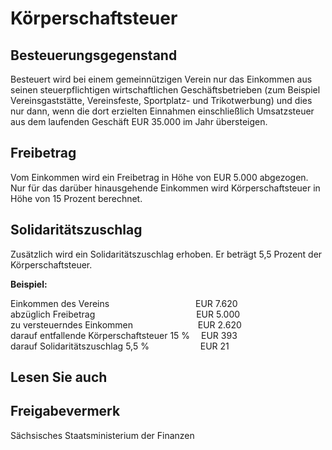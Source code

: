 # Körperschaftsteuer

Besteuerungsgegenstand
----------------------

Besteuert wird bei einem gemeinnützigen Verein nur das Einkommen aus seinen steuerpflichtigen wirtschaftlichen Geschäftsbetrieben (zum Beispiel Vereinsgaststätte, Vereinsfeste, Sportplatz- und Trikotwerbung) und dies nur dann, wenn die dort erzielten Einnahmen einschließlich Umsatzsteuer aus dem laufenden Geschäft EUR 35.000 im Jahr übersteigen.

Freibetrag
----------

Vom Einkommen wird ein Freibetrag in Höhe von EUR 5.000 abgezogen. Nur für das darüber hinausgehende Einkommen wird Körperschaftsteuer in Höhe von 15 Prozent berechnet.

Solidaritätszuschlag
--------------------

Zusätzlich wird ein Solidaritätszuschlag erhoben. Er beträgt 5,5 Prozent der Körperschaftsteuer.

**Beispiel:**

Einkommen des Vereins            EUR 7.620  
 abzüglich Freibetrag             EUR 5.000  
 zu versteuerndes Einkommen           EUR 2.620  
 darauf entfallende Körperschaftsteuer 15 %  EUR 393  
 darauf Solidaritätszuschlag 5,5 %        EUR 21

## Lesen Sie auch

## Freigabevermerk

Sächsisches Staatsministerium der Finanzen
